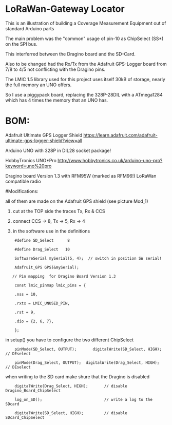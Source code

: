 # LoRaWan-Gateway Locator
This is an illustration of building a Coverage Measurement Equipment out of standard Arduino parts

The main problem was the "common" usage of pin-10 as ChipSelect (SS*) on the SPI bus.

This interferred between the Dragino board and the SD-Card.

Also to be changed had the Rx/Tx from the Adafruit GPS-Logger board from 7/8 to 4/5 not conflicting with the Dragino pins.

The LMIC 1.5 library used for this project uses itself 30kB of storage, nearly the full memory an UNO offers.

So I use a piggypack board, replacing the 328P-28DIL with a ATmega1284 which has 4 times the memory that an UNO has.


# BOM:
Adafruit Ultimate GPS Logger Shield  https://learn.adafruit.com/adafruit-ultimate-gps-logger-shield?view=all

Arduino UNO with 328P in DIL28 socket package!

HobbyTronics UNO*Pro http://www.hobbytronics.co.uk/arduino-uno-pro?keyword=uno%20pro

Dragino board Version 1.3 with RFM95W (marked as RFM96!) LoRaWan compatible radio

#Modifications:

all of them are made on the Adafruit GPS shield (see picture Mod_1)

1. cut at the TOP side the traces Tx, Rx & CCS

2. connect CCS -> 8, Tx -> 5, Rx -> 4

3. in the software use in the definitions
```
    #define SD_Select      8

    #define Drag_Select   10

    SoftwareSerial mySerial(5, 4);  // switch in position SW serial!

    Adafruit_GPS GPS(&mySerial);

   // Pin mapping  for Dragino Board Version 1.3

    const lmic_pinmap lmic_pins = {

    .nss = 10,

    .rxtx = LMIC_UNUSED_PIN,

    .rst = 9,

    .dio = {2, 6, 7},

    };
```

in setup() you have to configure the two different ChipSelect
```
    pinMode(SD_Select, OUTPUT);       digitalWrite(SD_Select, HIGH);  // DEselect 

    pinMode(Drag_Select, OUTPUT);  digitalWrite(Drag_Select, HIGH);   // DEselect
```  

when writing to the SD card make shure that the Dragino is disabled
```
    digitalWrite(Drag_Select, HIGH);       // disable Dragino_Board_ChipSelect

    log_on_SD();                           // write a log to the SDcard

    digitalWrite(SD_Select, HIGH);         // disable SDcard_ChipSelect
```  
  

